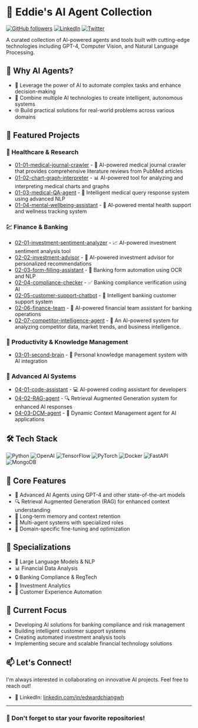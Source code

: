 # 🤖 Eddie's AI Agent Collection

[![GitHub followers](https://img.shields.io/github/followers/eddiepiper?style=social)](https://github.com/eddiepiper)
[![LinkedIn](https://img.shields.io/badge/-LinkedIn-blue?style=flat&logo=Linkedin&logoColor=white)](https://linkedin.com/in/edwardchiangwh)
[![Twitter](https://img.shields.io/badge/-Twitter-1DA1F2?style=flat&logo=Twitter&logoColor=white)](Your_Twitter_URL)

A curated collection of AI-powered agents and tools built with cutting-edge technologies including GPT-4, Computer Vision, and Natural Language Processing.

## 🤔 Why AI Agents?

* 🧠 Leverage the power of AI to automate complex tasks and enhance decision-making
* 🔄 Combine multiple AI technologies to create intelligent, autonomous systems
* 🌐 Build practical solutions for real-world problems across various domains

## 📂 Featured Projects

### 🏥 Healthcare & Research

* [01-01-medical-journal-crawler](https://github.com/eddiepiper/01-01-medical-journal-crawler) - 🤖 AI-powered medical journal crawler that provides comprehensive literature reviews from PubMed articles
* [01-02-chart-graph-interpreter](https://github.com/eddiepiper/01-02-chart-graph-interpreter) - 📊 AI-powered tool for analyzing and interpreting medical charts and graphs
* [01-03-medical-QA-agent](https://github.com/eddiepiper/01-03-medical-QA-agent) - 💊 Intelligent medical query response system using advanced NLP
* [01-04-mental-wellbeing-assistant](https://github.com/eddiepiper/01-04-mental-wellbeing-assistant) - 🧠 AI-powered mental health support and wellness tracking system

### 💹 Finance & Banking

* [02-01-investment-sentiment-analyzer](https://github.com/eddiepiper/02-01-investment-sentiment-analyzer) - 📈 AI-powered investment sentiment analysis tool
* [02-02-investment-advisor](https://github.com/eddiepiper/02-02-investment-advisor) - 💼 AI-powered investment advisor for personalized recommendations
* [02-03-form-filling-assistant](https://github.com/eddiepiper/02-03-form-filling-assistant) - 📝 Banking form automation using OCR and NLP
* [02-04-compliance-checker](https://github.com/eddiepiper/02-04-compliance-checker) - ✅ Banking compliance verification using AI
* [02-05-customer-support-chatbot](https://github.com/eddiepiper/02-05-customer-support-chatbot) - 🤖 Intelligent banking customer support system
* [02-06-finance-team](https://github.com/eddiepiper/02-06-finance-team) - 👥 AI-powered financial team assistant for banking operations
* [02-07-competitor-intelligence-agent](https://github.com/eddiepiper/02-07-competitor-intelligence-agent) - 
📝 An AI-powered system for analyzing competitor data, market trends, and business intelligence.

### 🧠 Productivity & Knowledge Management

* [03-01-second-brain](https://github.com/eddiepiper/03-01-second-brain) - 🧠 Personal knowledge management system with AI integration

### 🤖 Advanced AI Systems

* [04-01-code-assistant](https://github.com/eddiepiper/04-01-code-assistant) - 💻 AI-powered coding assistant for developers
* [04-02-RAG-agent](https://github.com/eddiepiper/04-02-RAG-agent) - 🔍 Retrieval Augmented Generation system for enhanced AI responses
* [04-03-DCM-agent](https://github.com/eddiepiper/04-03-DCM-agent) - 🤖 Dynamic Context Management agent for AI applications

## 🛠️ Tech Stack

![Python](https://img.shields.io/badge/-Python-3776AB?style=flat&logo=Python&logoColor=white)
![OpenAI](https://img.shields.io/badge/-OpenAI-412991?style=flat&logo=openai&logoColor=white)
![TensorFlow](https://img.shields.io/badge/-TensorFlow-FF6F00?style=flat&logo=tensorflow&logoColor=white)
![PyTorch](https://img.shields.io/badge/-PyTorch-EE4C2C?style=flat&logo=pytorch&logoColor=white)
![Docker](https://img.shields.io/badge/-Docker-2496ED?style=flat&logo=docker&logoColor=white)
![FastAPI](https://img.shields.io/badge/-FastAPI-009688?style=flat&logo=fastapi&logoColor=white)
![MongoDB](https://img.shields.io/badge/-MongoDB-47A248?style=flat&logo=mongodb&logoColor=white)

## 🌟 Core Features

* 🤖 Advanced AI Agents using GPT-4 and other state-of-the-art models
* 🔍 Retrieval Augmented Generation (RAG) for enhanced context understanding
* 🧠 Long-term memory and context retention
* 🔄 Multi-agent systems with specialized roles
* 🎯 Domain-specific fine-tuning and optimization

## 🎯 Specializations

* 🤖 Large Language Models & NLP
* 📊 Financial Data Analysis
* 🔒 Banking Compliance & RegTech
* 💼 Investment Analytics
* 🤝 Customer Experience Automation

## 🌟 Current Focus

* Developing AI solutions for banking compliance and risk management
* Building intelligent customer support systems
* Creating automated investment analysis tools
* Implementing secure and scalable financial technology solutions

## 📫 Let's Connect!

I'm always interested in collaborating on innovative AI projects. Feel free to reach out!

* 💼 LinkedIn: [linkedin.com/in/edwardchiangwh](https://linkedin.com/in/edwardchiangwh)

---

### 🌟 Don't forget to star your favorite repositories! 
